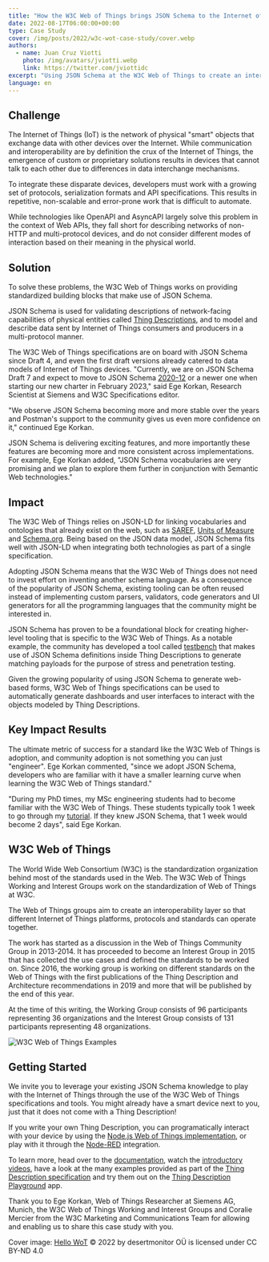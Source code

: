 ```yaml
---
title: "How the W3C Web of Things brings JSON Schema to the Internet of Things"
date: 2022-08-17T06:00:00+00:00
type: Case Study
cover: /img/posts/2022/w3c-wot-case-study/cover.webp
authors:
  - name: Juan Cruz Viotti
    photo: /img/avatars/jviotti.webp
    link: https://twitter.com/jviottidc
excerpt: "Using JSON Schema at the W3C Web of Things to create an interoperability layer so that different IoT platforms, protocols and standards can operate together"
language: en
---
```


## Challenge

The Internet of Things (IoT) is the network of physical "smart" objects that
exchange data with other devices over the Internet. While communication and
interoperability are by definition the crux of the Internet of Things, the
emergence of custom or proprietary solutions results in devices that cannot
talk to each other due to differences in data interchange mechanisms.

To integrate these disparate devices, developers must work with a growing set
of protocols, serialization formats and API specifications. This results in
repetitive, non-scalable and error-prone work that is difficult to automate.

While technologies like OpenAPI and AsyncAPI largely solve this problem in the
context of Web APIs, they fall short for describing networks of non-HTTP and 
multi-protocol devices, and do not consider different modes of interaction based
on their meaning in the physical world.

## Solution

To solve these problems, the W3C Web of Things works on providing standardized
building blocks that make use of JSON Schema.

JSON Schema is used for validating descriptions of network-facing capabilities
of physical entities called [Thing Descriptions][thing-description], and to
model and describe data sent by Internet of Things consumers and producers in a
multi-protocol manner.

The W3C Web of Things specifications are on board with JSON Schema since Draft
4, and even the first draft versions already catered to data models of Internet
of Things devices.  "Currently, we are on JSON Schema Draft 7 and expect to
move to JSON Schema
[2020-12](https://json-schema.org/specification-links.html#understanding-draft-names-and-numbers)
or a newer one when starting our new charter in February 2023," said Ege
Korkan, Research Scientist at Siemens and W3C Specifications editor.

"We observe JSON Schema becoming more and more stable over the years and
Postman's support to the community gives us even more confidence on it,"
continued Ege Korkan.

JSON Schema is delivering exciting features, and more importantly these
features are becoming more and more consistent across implementations.  For
example, Ege Korkan added, "JSON Schema vocabularies are very promising and we plan to
explore them further in conjunction with Semantic Web technologies."

## Impact

The W3C Web of Things relies on JSON-LD for linking vocabularies and ontologies
that already exist on the web, such as [SAREF][saref], [Units of
Measure][units-of-measure] and [Schema.org][schema-org]. Being based on the
JSON data model, JSON Schema fits well with JSON-LD when integrating both
technologies as part of a single specification.

Adopting JSON Schema means that the W3C Web of Things does not need to invest
effort on inventing another schema language. As a consequence of the popularity
of JSON Schema, existing tooling can be often reused instead of implementing
custom parsers, validators, code generators and UI generators for all the
programming languages that the community might be interested in.

JSON Schema has proven to be a foundational block for creating higher-level
tooling that is specific to the W3C Web of Things. As a notable example, the
community has developed a tool called
[testbench](https://github.com/tum-esi/testbench) that makes use of JSON Schema
definitions inside Thing Descriptions to generate matching payloads for the
purpose of stress and penetration testing.

Given the growing popularity of using JSON Schema to generate web-based forms,
W3C Web of Things specifications can be used to automatically generate
dashboards and user interfaces to interact with the objects modeled by Thing
Descriptions.

## Key Impact Results

The ultimate metric of success for a standard like the W3C Web of Things is
adoption, and community adoption is not something you can just "engineer".  Ege
Korkan commented, "since we adopt JSON Schema, developers who are familiar
with it have a smaller learning curve when learning the W3C Web of Things
standard."

"During my PhD times, my MSc engineering students had to become familiar with
the W3C Web of Things. These students typically took 1 week to go through my
[tutorial](https://github.com/tum-esi/wot-tutorial). If they knew JSON Schema,
that 1 week would become 2 days", said Ege Korkan.

## W3C Web of Things

The World Wide Web Consortium (W3C) is the standardization organization behind
most of the standards used in the Web. The W3C Web of Things Working and
Interest Groups work on the standardization of Web of Things at W3C.

The Web of Things groups aim to create an interoperability layer so that
different Internet of Things platforms, protocols and standards can operate
together.

The work has started as a discussion in the Web of Things Community Group in
2013-2014.  It has proceeded to become an Interest Group in 2015 that has
collected the use cases and defined the standards to be worked on. Since 2016,
the working group is working on different standards on the Web of Things with
the first publications of the Thing Description and Architecture
recommendations in 2019 and more that will be published by the end of this
year.

At the time of this writing, the Working Group consists of 96 participants
representing 36 organizations and the Interest Group consists of 131
participants representing 48 organizations. 

![W3C Web of Things Examples](/blog/img/posts/2022/w3c-wot-case-study/wot-examples.webp)

## Getting Started

We invite you to leverage your existing JSON Schema knowledge to play with the
Internet of Things through the use of the W3C Web of Things specifications and
tools. You might already have a smart device next to you, just that it does not come
with a Thing Description!

If you write your own Thing Description, you can programatically interact with
your device by using the [Node.js Web of Things
implementation](https://github.com/eclipse/thingweb.node-wot), or play with it
through the
[Node-RED](https://www.npmjs.com/package/node-red-contrib-web-of-things)
integration.

To learn more, head over to the
[documentation](https://www.w3.org/WoT/documentation/), watch the [introductory
videos](https://www.w3.org/WoT/videos/), have a look at the many examples
provided as part of the [Thing Description specification](thing-description)
and try them out on the [Thing Description
Playground](http://plugfest.thingweb.io/playground/) app.

Thank you to Ege Korkan, Web of Things Researcher at Siemens AG, Munich, the
W3C Web of Things Working and Interest Groups and Coralie Mercier from the W3C
Marketing and Communications Team for allowing and enabling us to share this
case study with you.

Cover image: [Hello WoT](https://bind.systems/tags/web-of-things/) © 2022 by desertmonitor OÜ is licensed under CC BY-ND 4.0

[thing-description]: https://www.w3.org/TR/2020/REC-wot-thing-description-20200409/
[saref]: https://saref.etsi.org
[units-of-measure]: https://bioportal.bioontology.org/ontologies/UO
[schema-org]: https://schema.org
